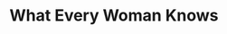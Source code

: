 ---
title: What Every Woman Knows
year: 1934
opening_date: 1934-01-23
closing_date: 
layout: productions
image:
image_caption:
image_credit:
playbill:
category:
details:
  Theatre: Theatre Jacksonville
cast:
  James Wylie: Birt Byrd
  John Shand: Burton Barrs
  David Wylie: Edward Solomon
  French Maid: Frances Coleman
  English Maid: Grace Seagraves
  Maggie Wylie: Justine Rehnborg
  Lady Sibyl Tenterden: Mary Helen Gray
  Aleck Wylie: Robert Tracy
  Mr. Venables: William Frances Courtney
  Comtesse de la Briere: Zide F. Broward
crew:
  Director: Margaret Pumpelly
understudies:
orchestra:
external_links:
---